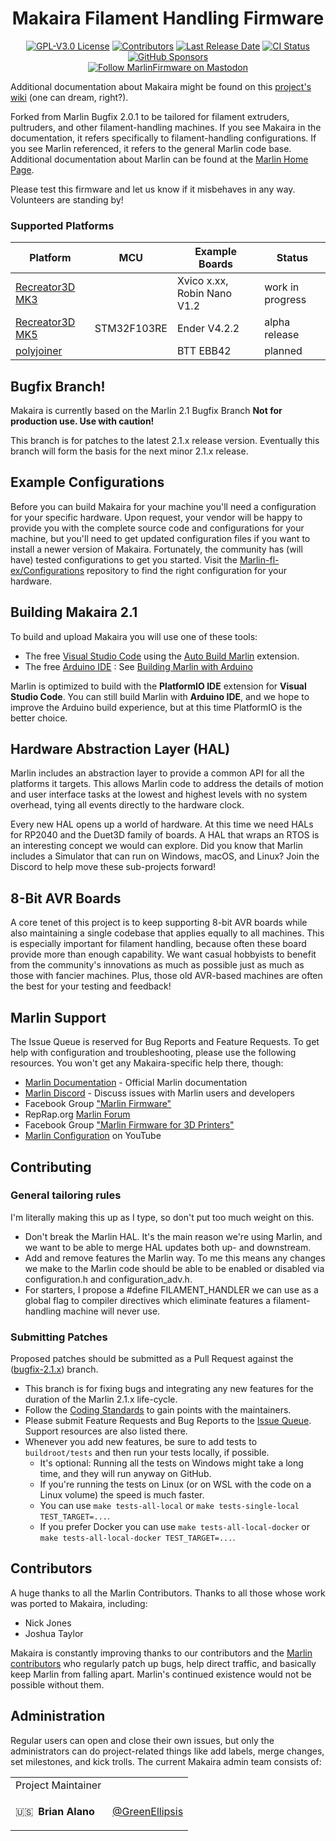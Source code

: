 <!-- could use a Makaira logo here <p align="center"><img src="buildroot/share/pixmaps/logo/makaira-outrun-nf-500.png" height="250" alt="MakairaFirmware's logo" /></p>-->

<h1 align="center">Makaira Filament Handling Firmware</h1>

<p align="center">
    <a href="/LICENSE"><img alt="GPL-V3.0 License" src="https://img.shields.io/github/license/marlinfirmware/marlin.svg"></a>
    <a href="https://github.com/MarlinFirmware/Marlin/graphs/contributors"><img alt="Contributors" src="https://img.shields.io/github/contributors/marlinfirmware/marlin.svg"></a>
    <a href="https://github.com/MarlinFirmware/Marlin/releases"><img alt="Last Release Date" src="https://img.shields.io/github/release-date/MarlinFirmware/Marlin"></a>
    <a href="https://github.com/MarlinFirmware/Marlin/actions"><img alt="CI Status" src="https://github.com/MarlinFirmware/Marlin/actions/workflows/test-builds.yml/badge.svg"></a>
    <a href="https://github.com/sponsors/thinkyhead"><img alt="GitHub Sponsors" src="https://img.shields.io/github/sponsors/thinkyhead?color=db61a2"></a>
    <br />
    <a href="https://fosstodon.org/@marlinfirmware"><img alt="Follow MarlinFirmware on Mastodon" src="https://img.shields.io/mastodon/follow/109450200866020466?domain=https%3A%2F%2Ffosstodon.org&logoColor=%2300B&style=social"></a>
</p>

Additional documentation about Makaira might be found on this [project's wiki](https://github.com/marlin-fl-ex/Makaira/wiki) (one can dream, right?).

Forked from Marlin Bugfix 2.0.1 to be tailored for filament extruders, pultruders, and other filament-handling machines. If you see Makaira in the documentation, it refers specifically to filament-handling configurations. If you see Marlin referenced, it refers to the general Marlin code base. Additional documentation about Marlin can be found at the [Marlin Home Page](https://marlinfw.org/).

Please test this firmware and let us know if it misbehaves in any way. Volunteers are standing by!

### Supported Platforms

  Platform|MCU|Example Boards|Status
  --------|---|-------|----------
  [Recreator3D MK3](https://joshuartaylor.wixsite.com/recreator3d/mk3)||Xvico x.xx, Robin Nano V1.2|work in progress
  [Recreator3D MK5](https://joshuartaylor.wixsite.com/recreator3d/mk5kitender3)|STM32F103RE|Ender V4.2.2|alpha release
  [polyjoiner](https://discord.com/channels/969539629176991764/999380356035788920)||BTT EBB42|planned

## Bugfix Branch!

Makaira is currently based on the Marlin 2.1 Bugfix Branch __Not for production use. Use with caution!__

This branch is for patches to the latest 2.1.x release version. Eventually this branch will form the basis for the next minor 2.1.x release.

## Example Configurations

Before you can build Makaira for your machine you'll need a configuration for your specific hardware. Upon request, your vendor will be happy to provide you with the complete source code and configurations for your machine, but you'll need to get updated configuration files if you want to install a newer version of Makaira. Fortunately, the community has (will have) tested configurations to get you started. Visit the [Marlin-fl-ex/Configurations](https://github.com/Marlin-fl-ex/Configurations) repository to find the right configuration for your hardware.

## Building Makaira 2.1

To build and upload Makaira you will use one of these tools:

- The free [Visual Studio Code](https://code.visualstudio.com/download) using the [Auto Build Marlin](https://marlinfw.org/docs/basics/auto_build_marlin.html) extension.
- The free [Arduino IDE](https://www.arduino.cc/en/main/software) : See [Building Marlin with Arduino](https://marlinfw.org/docs/basics/install_arduino.html)

Marlin is optimized to build with the **PlatformIO IDE** extension for **Visual Studio Code**. You can still build Marlin with **Arduino IDE**, and we hope to improve the Arduino build experience, but at this time PlatformIO is the better choice.

## Hardware Abstraction Layer (HAL)

Marlin includes an abstraction layer to provide a common API for all the platforms it targets. This allows Marlin code to address the details of motion and user interface tasks at the lowest and highest levels with no system overhead, tying all events directly to the hardware clock.

Every new HAL opens up a world of hardware. At this time we need HALs for RP2040 and the Duet3D family of boards. A HAL that wraps an RTOS is an interesting concept we would can explore. Did you know that Marlin includes a Simulator that can run on Windows, macOS, and Linux? Join the Discord to help move these sub-projects forward!

## 8-Bit AVR Boards

A core tenet of this project is to keep supporting 8-bit AVR boards while also maintaining a single codebase that applies equally to all machines. This is especially important for filament handling, because often these board provide more than enough capability. We want casual hobbyists to benefit from the community's innovations as much as possible just as much as those with fancier machines. Plus, those old AVR-based machines are often the best for your testing and feedback!

## Marlin Support

The Issue Queue is reserved for Bug Reports and Feature Requests. To get help with configuration and troubleshooting, please use the following resources. You won't get any Makaira-specific help there, though:

- [Marlin Documentation](https://marlinfw.org) - Official Marlin documentation
- [Marlin Discord](https://discord.gg/n5NJ59y) - Discuss issues with Marlin users and developers
- Facebook Group ["Marlin Firmware"](https://www.facebook.com/groups/1049718498464482/)
- RepRap.org [Marlin Forum](https://forums.reprap.org/list.php?415)
- Facebook Group ["Marlin Firmware for 3D Printers"](https://www.facebook.com/groups/3Dtechtalk/)
- [Marlin Configuration](https://www.youtube.com/results?search_query=marlin+configuration) on YouTube

## Contributing
### General tailoring rules
I'm literally making this up as I type, so don't put too much weight on this.
+ Don't break the Marlin HAL. It's the main reason we're using Marlin, and we want to be able to merge HAL updates both up- and downstream.
+ Add and remove features the Marlin way. To me this means any changes we make to the Marlin code should be able to be enabled or disabled via configuration.h and configuration_adv.h.
+ For starters, I propose a #define FILAMENT_HANDLER we can use as a global flag to compiler directives which eliminate  features a filament-handling machine will never use.

### Submitting Patches
Proposed patches should be submitted as a Pull Request against the ([bugfix-2.1.x](https://github.com/marlin-fl-ex/Makaira/tree/bugfix-2.1.x)) branch.

- This branch is for fixing bugs and integrating any new features for the duration of the Marlin 2.1.x life-cycle.
- Follow the [Coding Standards](https://marlinfw.org/docs/development/coding_standards.html) to gain points with the maintainers.
- Please submit Feature Requests and Bug Reports to the [Issue Queue](https://github.com/marlin-fl-ex/Makaira/issues/new/choose). Support resources are also listed there.
- Whenever you add new features, be sure to add tests to `buildroot/tests` and then run your tests locally, if possible.
  - It's optional: Running all the tests on Windows might take a long time, and they will run anyway on GitHub.
  - If you're running the tests on Linux (or on WSL with the code on a Linux volume) the speed is much faster.
  - You can use `make tests-all-local` or `make tests-single-local TEST_TARGET=...`.
  - If you prefer Docker you can use `make tests-all-local-docker` or `make tests-all-local-docker TEST_TARGET=...`.

## Contributors

A huge thanks to all the Marlin Contributors. Thanks to all those whose work was ported to Makaira, including:
- Nick Jones
- Joshua Taylor

Makaira is constantly improving thanks to our contributors and the [Marlin contributors](https://github.com/MarlinFirmware/Marlin/graphs/contributors) who regularly patch up bugs, help direct traffic, and basically keep Marlin from falling apart. Marlin's continued existence would not be possible without them.

## Administration

Regular users can open and close their own issues, but only the administrators can do project-related things like add labels, merge changes, set milestones, and kick trolls. The current Makaira admin team consists of:

<table align="center">
<tr><td>Project Maintainer</td></tr>
<tr><td>

 🇺🇸  **Brian Alano**
       [@GreenEllipsis](https://github.com/GreenEllipsis)
    <!-- <kbd>  Donate 💸  </kbd> -->

</td></tr>
</table><!--- 

## License

Makaira, like Marlin, is published under the [GPL license](/LICENSE) because we believe in open development. The GPL comes with both rights and obligations. Whether you use Makaira firmware as the driver for your open or closed-source product, you must keep Makaira open, and you must provide your compatible Makaira source code to end users upon request. The most straightforward way to comply with the Makaira license is to make a fork of Makaira on Github, perform your modifications, and direct users to your modified fork.

While we can't prevent the use of this code in products (3D printers, CNC, etc.) that are closed source or crippled by a patent, we would prefer that in such cases you choose another firmware or, better yet, make your own.
